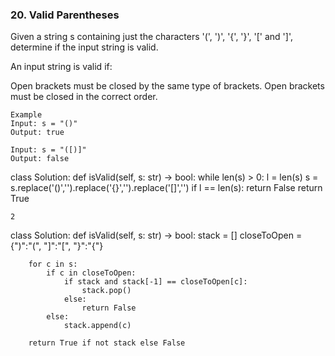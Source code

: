 ### 20. Valid Parentheses

Given a string s containing just the characters '(', ')', '{', '}', '[' and ']', determine if the input string is valid.

An input string is valid if:

Open brackets must be closed by the same type of brackets.
Open brackets must be closed in the correct order.

```
Example
Input: s = "()"
Output: true

Input: s = "([)]"
Output: false
```
class Solution:
    def isValid(self, s: str) -> bool:
        while len(s) > 0:
            l = len(s)
            s = s.replace('()','').replace('{}','').replace('[]','')
            if l == len(s): 
                return False
        return True
        
 ```
 2
 ```
 class Solution:
    def isValid(self, s: str) -> bool:
        stack = []
        closeToOpen = {")":"(", "]":"[", "}":"{"}
        
        for c in s:
            if c in closeToOpen:
                if stack and stack[-1] == closeToOpen[c]:
                    stack.pop()
                else:
                    return False
            else:
                stack.append(c)
                
        return True if not stack else False
